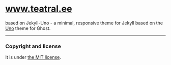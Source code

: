 # www.teatral.ee

based on Jekyll-Uno - a minimal, responsive theme for Jekyll based on the [Uno](https://github.com/daleanthony/Uno) theme for Ghost.

---

### Copyright and license

It is under [the MIT license](/LICENSE).
